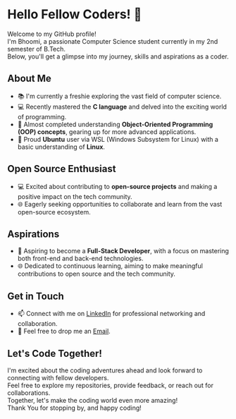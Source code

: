 # Hello Fellow Coders! 👋 

Welcome to my GitHub profile! <br>
I'm Bhoomi, a passionate Computer Science student currently in my 2nd semester of B.Tech.<br>
Below, you'll get a glimpse into my journey, skills and aspirations as a coder.

## About Me
- 📚 I'm currently a freshie exploring the vast field of computer science. 
- 💻 Recently mastered the **C language** and delved into the exciting world of programming.
- 🧠 Almost completed understanding **Object-Oriented Programming (OOP) concepts**, gearing up for more advanced applications.
- 🐧 Proud **Ubuntu** user via WSL (Windows Subsystem for Linux) with a basic understanding of **Linux**. 

## Open Source Enthusiast
- 💻 Excited about contributing to **open-source projects** and making a positive impact on the tech community.
- 🌐 Eagerly seeking opportunities to collaborate and learn from the vast open-source ecosystem.

## Aspirations
- 🚀 Aspiring to become a **Full-Stack Developer**, with a focus on mastering both front-end and back-end technologies. 
- 🌐 Dedicated to continuous learning, aiming to make meaningful contributions to open source and the tech community. 

## Get in Touch 
- 📫 Connect with me on [LinkedIn](www.linkedin.com/in/bhoomi-agrawal) for professional networking and collaboration.
- 📧 Feel free to drop me an [Email](bhoomiagrawal175@gmail.com). 

## Let's Code Together!
I'm excited about the coding adventures ahead and look forward to connecting with fellow developers. <br>
Feel free to explore my repositories, provide feedback, or reach out for collaborations. <br>
Together, let's make the coding world even more amazing! <br>
Thank You for stopping by, and happy coding! 
